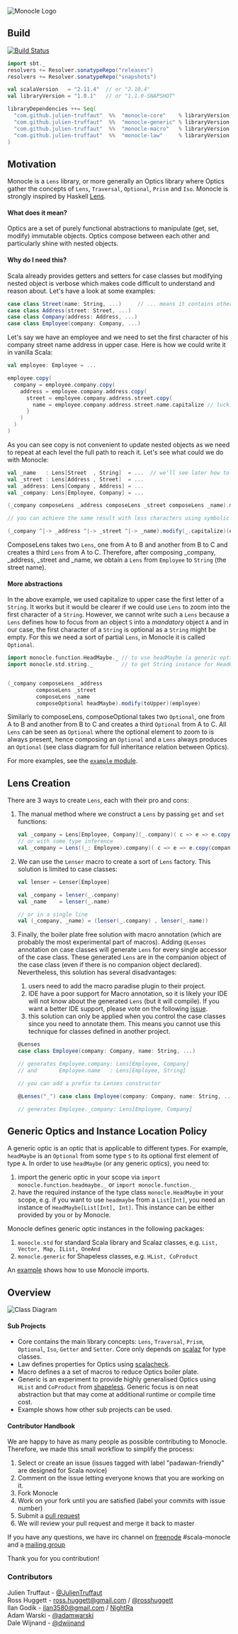 ![Monocle Logo](https://raw.github.com/julien-truffaut/Monocle/master/image/logo.png)<br>
## Build
[![Build Status](https://api.travis-ci.org/julien-truffaut/Monocle.png?branch=master)](https://travis-ci.org/julien-truffaut/Monocle)

```scala
import sbt._
resolvers += Resolver.sonatypeRepo("releases")
resolvers += Resolver.sonatypeRepo("snapshots")

val scalaVersion   = "2.11.4"  // or "2.10.4"
val libraryVersion = "1.0.1"   // or "1.1.0-SNAPSHOT"

libraryDependencies ++= Seq(
  "com.github.julien-truffaut"  %%  "monocle-core"    % libraryVersion,
  "com.github.julien-truffaut"  %%  "monocle-generic" % libraryVersion,
  "com.github.julien-truffaut"  %%  "monocle-macro"   % libraryVersion,        
  "com.github.julien-truffaut"  %%  "monocle-law"     % libraryVersion % "test" 
)
```
## Motivation

Monocle is a `Lens` library, or more generally an Optics library where Optics gather the concepts
of `Lens`, `Traversal`, `Optional`, `Prism` and `Iso`. Monocle is strongly inspired by Haskell [Lens](https://github.com/ekmett/lens).

#### What does it mean?

Optics are a set of purely functional abstractions to manipulate (get, set, modify) immutable objects.
Optics compose between each other and particularly shine with nested objects.

#### Why do I need this?

Scala already provides getters and setters for case classes but modifying nested object is verbose which makes code
difficult to understand and reason about. Let's have a look at some examples:

```scala
case class Street(name: String, ...)     // ... means it contains other fields
case class Address(street: Street, ...)
case class Company(address: Address, ...)
case class Employee(company: Company, ...)
```

Let's say we have an employee and we need to set the first character of his company street name address in upper case.
Here is how we could write it in vanilla Scala:

```scala
val employee: Employee = ...

employee.copy(
  company = employee.company.copy(
    address = employee.company.address.copy(
      street = employee.company.address.street.copy(
        name = employee.company.address.street.name.capitalize // luckily capitalize exists
      }
    )
  )
)
```

As you can see copy is not convenient to update nested objects as we need to repeat at each level the full path
to reach it. Let's see what could we do with Monocle:

```scala
val _name   : Lens[Street  , String]  = ...  // we'll see later how to build Lens
val _street : Lens[Address , Street]  = ...
val _address: Lens[Company , Address] = ...
val _company: Lens[Employee, Company] = ...

(_company composeLens _address composeLens _street composeLens _name).modify(_.capitalize)(employee)

// you can achieve the same result with less characters using symbolic syntax

(_company ^|-> _address ^|-> _street ^|-> _name).modify(_.capitalize)(employee)
```

ComposeLens takes two `Lens`, one from A to B and another from B to C and creates a third `Lens` from A to C.
Therefore, after composing _company, _address, _street and _name, we obtain a `Lens` from `Employee` to `String` (the street name).

#### More abstractions

In the above example, we used capitalize to upper case the first letter of a `String`.
It works but it would be clearer if we could use `Lens` to zoom into the first character of a `String`.
However, we cannot write such a `Lens` because a `Lens` defines how to focus from an object `S` into a *mandatory*
object `A` and in our case, the first character of a `String` is optional as a `String` might be empty. For this 
we need a sort of partial `Lens`, in Monocle it is called `Optional`.

```scala
import monocle.function.HeadMaybe._ // to use headMaybe (a generic optic)
import monocle.std.string._         // to get String instance for HeadOption


(_company composeLens _address
         composeLens _street
         composeLens _name
         composeOptional headMaybe).modify(toUpper)(employee)
```

Similarly to composeLens, composeOptional takes two `Optional`, one from A to B and another from B to C and
creates a third `Optional` from A to C. All `Lens` can be seen as `Optional` where the optional element to zoom to is always
present, hence composing an `Optional` and a `Lens` always produces an `Optional` (see class diagram for full inheritance
relation between Optics).

For more examples, see the [```example``` module](example/src/test/scala/monocle).

## Lens Creation

There are 3 ways to create `Lens`, each with their pro and cons:

1.   The manual method where we construct a `Lens` by passing `get` and `set` functions: 
     
     ```scala
     val _company = Lens[Employee, Company](_.company)( c => e => e.copy(company = c))
     // or with some type inference
     val _company = Lens((_: Employee).company)( c => e => e.copy(company = c))
     ```

2.   We can use the `Lenser` macro to create a sort of `Lens` factory. This solution is limited to case classes:

     ```scala
     val lenser = Lenser[Employee]
     
     val _company = lenser(_.company) 
     val _name    = lenser(_.name)
     
     // or in a single line
     val (_company, _name) = (lenser(_.company) , lenser(_.name))
     ```

3.   Finally, the boiler plate free solution with macro annotation (which are probably the most experimental part of macros).
     Adding `@Lenses` annotation on case classes will generate `Lens` for every single accessor of the case class.
     These generated `Lens` are in the companion object of the case class (even if there is no companion object declared).
     Nevertheless, this solution has several disadvantages: 
     1.   users need to add the macro paradise plugin to their project.
     2.   IDE have a poor support for Macro annotation, so it is likely your IDE will not know about the generated `Lens` (but it will compile). If you want a better IDE support, please vote on the following [issue](http://youtrack.jetbrains.com/issue/SCL-7419). 
     3.   this solution can only be applied when you control the case classes since you need to annotate them. This means you cannot use this technique for classes defined in another project.
     
     ```scala
     @Lenses
     case class Employee(company: Company, name: String, ...)
     
     // generates Employee.company: Lens[Employee, Company]
     // and       Employee.name   : Lens[Employee, String]
     
     // you can add a prefix to Lenses constructor
     
     @Lenses("_") case class Employee(company: Company, name: String, ...)
     
     // generates Employee._company: Lens[Employee, Company]
     ```

## Generic Optics and Instance Location Policy

A generic optic is an optic that is applicable to different types. For example, `headMaybe` is an `Optional` from
some type `S` to its optional first element of type `A`. In order to use `headMaybe` (or any generic optics), you
need to:

1.   import the generic optic in your scope via `import monocle.function.headmaybe._` or `import monocle.function._`
2.   have the required instance of the type class `monocle.HeadMaybe` in your scope, e.g. if you want to use `headmaybe` from
     a `List[Int]`, you need an instance of `HeadMaybe[List[Int], Int]`. This instance can be either provided
     by you or by Monocle.

Monocle defines generic optic instances in the following packages:

1.   `monocle.std` for standard Scala library and Scalaz classes, e.g. `List, Vector, Map, IList, OneAnd`
3.   `monocle.generic` for Shapeless classes, e.g. `HList, CoProduct`

An [example](example/src/test/scala/other/ImportExample.scala) shows how to use Monocle imports.

## Overview
![Class Diagram](https://raw.github.com/julien-truffaut/Monocle/master/image/class-diagram.png)<br>
#### Sub Projects
* Core contains the main library concepts: `Lens`, `Traversal`, `Prism`, `Optional`, `Iso`, `Getter` and `Setter`.
Core only depends on [scalaz](https://github.com/scalaz/scalaz) for type classes.
* Law defines properties for Optics using [scalacheck](http://www.scalacheck.org/).
* Macro defines a a set of macros to reduce Optics boiler plate.
* Generic is an experiment to provide highly generalised Optics using `HList` and `CoProduct` from [shapeless](https://github.com/milessabin/shapeless). Generic focus is on neat abstraction but that may come at additional runtime or compile time cost.
* Example shows how other sub projects can be used.

#### Contributor Handbook
We are happy to have as many people as possible contributing to Monocle.
Therefore, we made this small workflow to simplify the process:

1.   Select or create an issue (issues tagged with label "padawan-friendly" are designed for Scala novice)
2.   Comment on the issue letting everyone knows that you are working on it.
3.   Fork Monocle
4.   Work on your fork until you are satisfied (label your commits with issue number)
5.   Submit a [pull request](https://help.github.com/articles/using-pull-requests)
6.   We will review your pull request and merge it back to master

If you have any questions, we have irc channel on [freenode](http://webchat.freenode.net/) #scala-monocle and a [mailing group](https://groups.google.com/forum/#!forum/scala-monocle)

Thank you for you contribution!
### Contributors
Julien Truffaut - [@JulienTruffaut](https://twitter.com/JulienTruffaut "@JulienTruffaut") </a><br>
Ross Huggett - ross.huggett@gmail.com / [@rosshuggett](http://twitter.com/rosshuggett "@rosshuggett") </a><br>
Ilan Godik - ilan3580@gmail.com / [NightRa](https://github.com/NightRa "NightRa") </a><br>
Adam Warski - [@adamwarski](http://twitter.com/adamwarski "@adamwarski") </a><br>
Dale Wijnand - [@dwijnand](http://twitter.com/dwijnand "@dwijnand") </a><br>
